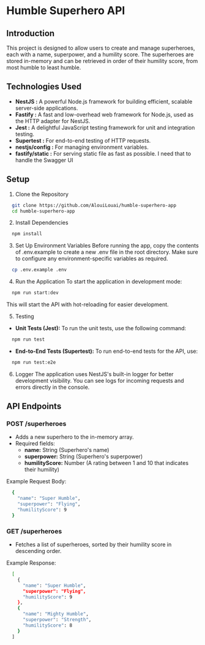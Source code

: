 # Humble Superhero API

## Introduction

This project is designed to allow users to create and manage superheroes, each with a name, superpower, and a humility score. The superheroes are stored in-memory and can be retrieved in order of their humility score, from most humble to least humble.

## Technologies Used

  - <b>NestJS :</b> A powerful Node.js framework for building efficient, scalable server-side applications.
  - <b>Fastify :</b> A fast and low-overhead web framework for Node.js, used as the HTTP adapter for NestJS.
  - <b>Jest :</b> A delightful JavaScript testing framework for unit and integration testing.
  - <b>Supertest :</b> For end-to-end testing of HTTP requests.
  - <b>nestjs/config :</b> For managing environment variables.
  - <b>fastify/static :</b> For serving static file as fast as possible. I need that to handle the Swagger UI

## Setup 

1. Clone the Repository
```bash
  git clone https://github.com/AlouiLouai/humble-superhero-app
  cd humble-superhero-app
```

2. Install Dependencies
```bash
  npm install
```

3. Set Up Environment Variables
Before running the app, copy the contents of .env.example to create a new .env file in the root directory. Make sure to configure any environment-specific variables as required.
```bash
  cp .env.example .env
```

4. Run the Application
To start the application in development mode:
```bash
  npm run start:dev
```
This will start the API with hot-reloading for easier development.

5. Testing
  - <b>Unit Tests (Jest):</b> To run the unit tests, use the following command:
```bash
  npm run test
```
  - <b>End-to-End Tests (Supertest):</b> To run end-to-end tests for the API, use:
```bash
  npm run test:e2e
```

6. Logger
The application uses NestJS's built-in logger for better development visibility. You can see logs for incoming requests and errors directly in the console.

## API Endpoints

### POST /superheroes

  - Adds a new superhero to the in-memory array.
  - Required fields:
    - <b>name:</b> String (Superhero's name)
    - <b>superpower:</b> String (Superhero's superpower)
    - <b>humilityScore:</b> Number (A rating between 1 and 10 that indicates their humility)
  
  Example Request Body:
```bash
  {
    "name": "Super Humble",
    "superpower": "Flying",
    "humilityScore": 9
  }
```

### GET /superheroes

  - Fetches a list of superheroes, sorted by their humility score in descending order.

  Example Response:
```bash
  [
    {
      "name": "Super Humble",
      "superpower": "Flying",
      "humilityScore": 9
    },
    {
      "name": "Mighty Humble",
      "superpower": "Strength",
      "humilityScore": 8
    }
  ]
```
